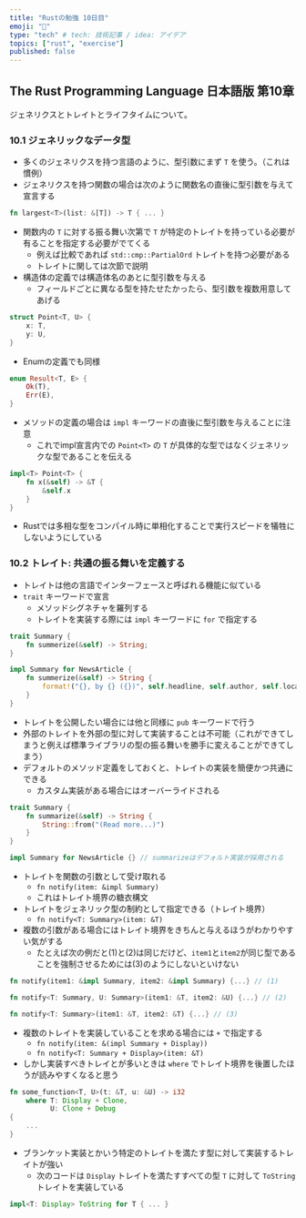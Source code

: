 ```yaml
---
title: "Rustの勉強 10日目"
emoji: "🦀"
type: "tech" # tech: 技術記事 / idea: アイデア
topics: ["rust", "exercise"]
published: false
---
```


## The Rust Programming Language 日本語版 第10章

ジェネリクスとトレイトとライフタイムについて。

### 10.1 ジェネリックなデータ型

* 多くのジェネリクスを持つ言語のように、型引数にまず `T` を使う。（これは慣例）
* ジェネリクスを持つ関数の場合は次のように関数名の直後に型引数を与えて宣言する

```rust
fn largest<T>(list: &[T]) -> T { ... }
```

* 関数内の `T` に対する振る舞い次第で `T` が特定のトレイトを持っている必要が有ることを指定する必要がでてくる
  * 例えば比較であれば `std::cmp::PartialOrd` トレイトを持つ必要がある
  * トレイトに関しては次節で説明
* 構造体の定義では構造体名のあとに型引数を与える
  * フィールドごとに異なる型を持たせたかったら、型引数を複数用意してあげる

```rust
struct Point<T, U> {
    x: T,
    y: U,
}
```

* Enumの定義でも同様

```rust
enum Result<T, E> {
    Ok(T),
    Err(E),
}
```

* メソッドの定義の場合は `impl` キーワードの直後に型引数を与えることに注意
  * これでimpl宣言内での `Point<T>` の `T` が具体的な型ではなくジェネリックな型であることを伝える

```rust
impl<T> Point<T> {
    fn x(&self) -> &T {
        &self.x
    }
}
```

* Rustでは多相な型をコンパイル時に単相化することで実行スピードを犠牲にしないようにしている

### 10.2 トレイト: 共通の振る舞いを定義する

* トレイトは他の言語でインターフェースと呼ばれる機能に似ている
* `trait` キーワードで宣言
  * メソッドシグネチャを羅列する
  * トレイトを実装する際には `impl` キーワードに `for` で指定する

```rust
trait Summary {
    fn summerize(&self) -> String;
}

impl Summary for NewsArticle {
    fn summerize(&self) -> String {
        format!("{}, by {} ({})", self.headline, self.author, self.location)
    }
}
```

* トレイトを公開したい場合には他と同様に `pub` キーワードで行う
* 外部のトレイトを外部の型に対して実装することは不可能（これができてしまうと例えば標準ライブラリの型の振る舞いを勝手に変えることができてしまう）
* デフォルトのメソッド定義をしておくと、トレイトの実装を簡便かつ共通にできる
  * カスタム実装がある場合にはオーバーライドされる

```rust
trait Summary {
    fn summarize(&self) -> String {
        String::from("(Read more...)")
    }
}

impl Summary for NewsArticle {} // summarizeはデフォルト実装が採用される
```

* トレイトを関数の引数として受け取れる
  * `fn notify(item: &impl Summary)`
  * これはトレイト境界の糖衣構文
* トレイトをジェネリック型の制約として指定できる（トレイト境界）
  * `fn notify<T: Summary>(item: &T)`
* 複数の引数がある場合にはトレイト境界をきちんと与えるほうがわかりやすい気がする
  * たとえば次の例だと(1)と(2)は同じだけど、`item1`と`item2`が同じ型であることを強制させるためには(3)のようにしないといけない

```rust
fn notify(item1: &impl Summary, item2: &impl Summary) {...} // (1)

fn notify<T: Summary, U: Summary>(item1: &T, item2: &U) {...} // (2)

fn notify<T: Summary>(item1: &T, item2: &T) {...} // (3)
```

* 複数のトレイトを実装していることを求める場合には `+` で指定する
  * `fn notify(item: &(impl Summary + Display))`
  * `fn notify<T: Summary + Display>(item: &T)`
* しかし実装すべきトレイとが多いときは `where` でトレイト境界を後置したほうが読みやすくなると思う

```rust
fn some_function<T, U>(t: &T, u: &U) -> i32
    where T: Display + Clone,
          U: Clone + Debug
{
    ...
}
```

* ブランケット実装とかいう特定のトレイトを満たす型に対して実装するトレイトが強い
  * 次のコードは `Display` トレイトを満たすすべての型 `T` に対して `ToString` トレイトを実装している

```rust
impl<T: Display> ToString for T { ... }
```

